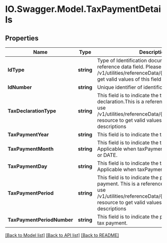 # IO.Swagger.Model.TaxPaymentDetails
## Properties

Name | Type | Description | Notes
------------ | ------------- | ------------- | -------------
**IdType** | **string** | Type of Identification document. This is a reference data field. Please use /v1/utilities/referenceData/{idType} resource to get valid values of this field with descriptions | 
**IdNumber** | **string** | Unique identifier of identification document. | 
**TaxDeclarationType** | **string** | This field is to indicate the type of tax declaration.This is a reference data field. Please use /v1/utilities/referenceData/{taxDeclarationType} resource to get valid values of this field with descriptions | 
**TaxPaymentYear** | **string** | This field is to indicate the tax payment year. | 
**TaxPaymentMonth** | **string** | This field is to indicate the tax payment month. Applicable when taxPaymentPeriod&#x3D;DECADE or DATE. | [optional] 
**TaxPaymentDay** | **string** | This field is to indicate the tax payment day. Applicable when taxPaymentPeriod&#x3D;DATE. | [optional] 
**TaxPaymentPeriod** | **string** | This field is to indicate the period of the tax payment. This is a reference data field. Please use /v1/utilities/referenceData/{taxPaymentPeriod} resource to get valid values of this field with descriptions | [optional] 
**TaxPaymentPeriodNumber** | **string** | This field is to indicate the period number of the tax payment. | [optional] 

[[Back to Model list]](../README.md#documentation-for-models) [[Back to API list]](../README.md#documentation-for-api-endpoints) [[Back to README]](../README.md)

